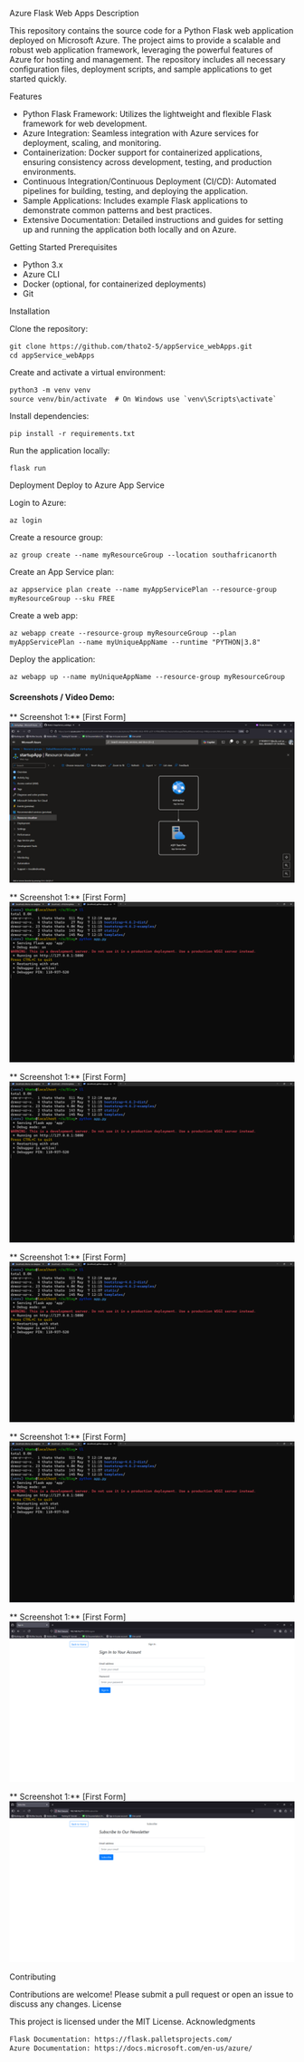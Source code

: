 Azure Flask Web Apps
Description

This repository contains the source code for a Python Flask web application deployed on Microsoft Azure. The project aims to provide a scalable and robust web application framework, leveraging the powerful features of Azure for hosting and management. The repository includes all necessary configuration files, deployment scripts, and sample applications to get started quickly.

Features

  * Python Flask Framework: Utilizes the lightweight and flexible Flask framework for web development.
  * Azure Integration: Seamless integration with Azure services for deployment, scaling, and monitoring.
  * Containerization: Docker support for containerized applications, ensuring consistency across development, testing, and production environments.
  * Continuous Integration/Continuous Deployment (CI/CD): Automated pipelines for building, testing, and deploying the application.
  * Sample Applications: Includes example Flask applications to demonstrate common patterns and best practices.
  * Extensive Documentation: Detailed instructions and guides for setting up and running the application both locally and on Azure.

Getting Started
Prerequisites

  * Python 3.x
  * Azure CLI
  * Docker (optional, for containerized deployments)
  * Git

Installation

  Clone the repository:

    git clone https://github.com/thato2-5/appService_webApps.git
    cd appService_webApps

Create and activate a virtual environment:

    python3 -m venv venv
    source venv/bin/activate  # On Windows use `venv\Scripts\activate`

Install dependencies:

    pip install -r requirements.txt

Run the application locally:

    flask run

Deployment
Deploy to Azure App Service

  Login to Azure:

    az login

Create a resource group:

    az group create --name myResourceGroup --location southafricanorth

Create an App Service plan:

    az appservice plan create --name myAppServicePlan --resource-group myResourceGroup --sku FREE

Create a web app:

    az webapp create --resource-group myResourceGroup --plan myAppServicePlan --name myUniqueAppName --runtime "PYTHON|3.8"

Deploy the application:

    az webapp up --name myUniqueAppName --resource-group myResourceGroup

#### Screenshots / Video Demo:
** Screenshot 1:** [First Form]
![Image](https://github.com/thato2-5/appService_webApps/blob/Blog/blob_visualizer.png)

** Screenshot 1:** [First Form]
![Image](https://github.com/thato2-5/appService_webApps/blob/Blog/blog_home.png)


** Screenshot 1:** [First Form]
![Image](https://github.com/thato2-5/appService_webApps/blob/Blog/blog_home.png)


** Screenshot 1:** [First Form]
![Image](https://github.com/thato2-5/appService_webApps/blob/Blog/blog_home.png)


** Screenshot 1:** [First Form]
![Image](https://github.com/thato2-5/appService_webApps/blob/Blog/blog_home.png)


** Screenshot 1:** [First Form]
![Image](https://github.com/thato2-5/appService_webApps/blob/Blog/blob_signin.png)

** Screenshot 1:** [First Form]
![Image](https://github.com/thato2-5/appService_webApps/blob/Blog/blob_subscribe.png)

Contributing

Contributions are welcome! Please submit a pull request or open an issue to discuss any changes.
License

This project is licensed under the MIT License.
Acknowledgments

    Flask Documentation: https://flask.palletsprojects.com/
    Azure Documentation: https://docs.microsoft.com/en-us/azure/
